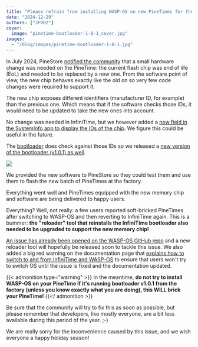 ```yaml
---
title: "Please refrain from installing WASP-OS on new PineTimes for the moment"
date: "2024-12-29"
authors: ["JF002"]
cover: 
  image: "pinetime-bootloader-1-0-1_cover.jpg"
images:
  - "/blog/images/pinetime-bootloader-1-0-1.jpg"
---
```


In July 2024, PineStore [notified the community](https://github.com/InfiniTimeOrg/InfiniTime/issues/2096) that a small hardware change was needed on the PineTime: the current flash chip was end of life (EoL) and needed to be replaced by a new one. From the software point of view, the new chip behaves exactly like the old on so very few code changes were required to support it.

The new chip exposes different identifiers (manufacturer ID, for example) than the previous one. Which means that if the software checks those IDs, it would need to be updated to take the new ones into account.

No change was needed in InfiniTime, but we however added a [new field in the SystemInfo app to display the IDs of the chip](https://github.com/InfiniTimeOrg/InfiniTime/releases/tag/1.14.1). We figure this could be useful in the future.

The [bootloader](https://github.com/InfiniTimeOrg/pinetime-mcuboot-bootloader) does check against those IDs so we released a [new version of the bootloader (v1.0.1) as well](https://github.com/InfiniTimeOrg/pinetime-mcuboot-bootloader/releases/tag/1.0.1).

![](/blog/images/pinetime-bootloader-1-0-1.jpg)

We provided the new software to PineStore so they could test them and use them to flash the new batch of PineTimes at the factory.

Everything went well and PineTimes equipped with the new memory chip and software are being delivered to happy users.

Everything? Well, not really: a few users reported soft-bricked PineTimes after switching to WASP-OS and then reverting to InfiniTime again. This is a bummer: **the "reloader" tool that reinstalls the InfiniTime bootloader also needed to be upgraded to support the new memory chip!**

[An issue has already been opened on the WASP-OS GitHub repo](https://github.com/wasp-os/wasp-os/issues/519) and a new reloader tool will hopefully be released soon to tackle this issue. We also added a big red warning on the documentation page that [explains how to switch to and from InfiniTime and WASP-OS](https://pine64.org/documentation/PineTime/Software/Switching_between_InfiniTime_and_Wasp-os/) to ensure that users won't try to switch OS until the issue is fixed and the documentation updated.

{{< admonition type="warning" >}}
In the meantime, **do not try to install WASP-OS on your PineTime if it's running bootloader v1.0.1 from the factory (unless you know exactly what you are doing), this WILL brick your PineTime!**
{{</ admonition >}}

Be sure that the community will try to fix this as soon as possible, but please remember that developers, like mostly everyone, are a bit less available during this period of the year. ;-)

We are really sorry for the inconvenience caused by this issue, and we wish everyone a happy holiday season!
